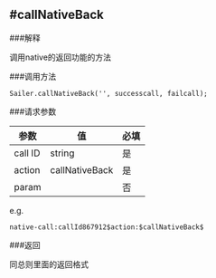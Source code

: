 #callNativeBack
-----
###解释

调用native的返回功能的方法

###调用方法
```
Sailer.callNativeBack('', successcall, failcall);
```

###请求参数

| 参数 | 值 | 必填 |
| -- | -- | -- |
| call ID| string | 是 |
| action | callNativeBack | 是 |
| param |  | 否 |

e.g.

```
native-call:callId867912$action:$callNativeBack$

```

###返回

同总则里面的返回格式